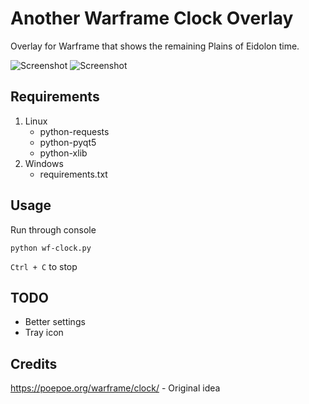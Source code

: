 
Another Warframe Clock Overlay
==============================

Overlay for Warframe that shows the remaining Plains of Eidolon time.

![Screenshot](https://i.imgur.com/IaAFmqV.png)
![Screenshot](https://i.imgur.com/oFrsany.png)

Requirements
----

1. Linux
   - python-requests
   - python-pyqt5
   - python-xlib
2. Windows
   - requirements.txt

Usage
----

Run through console

```
python wf-clock.py
```

`Ctrl + C` to stop

TODO
----

- Better settings
- Tray icon
  
Credits
----
 
https://poepoe.org/warframe/clock/ - Original idea
